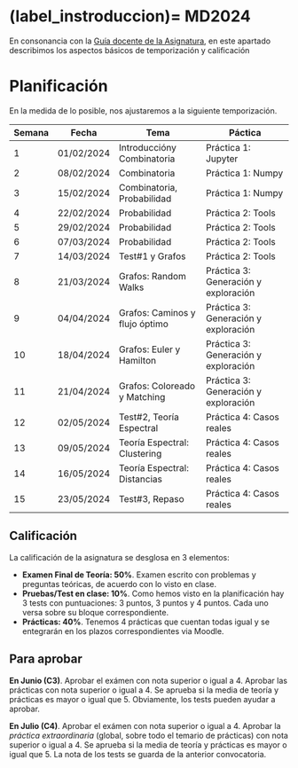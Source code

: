 (label_instroduccion)=
MD2024
============================

En consonancia con la [Guía docente de la Asignatura](https://cvnet.cpd.ua.es/Guia-Docente/GuiaDocente/Index?wcodest=C213&wcodasi=33658&wlengua=es&scaca=2023-24), en este apartado describimos los aspectos básicos de temporización y calificación

# Planificación 

En la medida de lo posible, nos ajustaremos a la siguiente temporización. 

| Semana | Fecha | Tema | Páctica |
|--------|-------|------|-----------|
| 1 | 01/02/2024 | Introduccióny Combinatoria | Práctica 1: Jupyter |
| 2 | 08/02/2024 | Combinatoria | Práctica 1: Numpy|
| 3 | 15/02/2024 | Combinatoria, Probabilidad | Práctica 1: Numpy |
| 4 | 22/02/2024 | Probabilidad | Práctica 2: Tools |
| 5 | 29/02/2024 | Probabilidad | Práctica 2: Tools | 
| 6 | 07/03/2024 | Probabilidad | Práctica 2: Tools |
| 7 | 14/03/2024 | Test\#1 y Grafos | Práctica 2: Tools |
| 8 | 21/03/2024 | Grafos: Random Walks | Práctica 3: Generación y exploración |
| 9 | 04/04/2024 | Grafos: Caminos y flujo óptimo | Práctica 3: Generación y exploración |
| 10| 18/04/2024| Grafos: Euler y Hamilton | Práctica 3: Generación y exploración |
| 11| 21/04/2024 | Grafos: Coloreado y Matching | Práctica 3: Generación y exploración  |
| 12 | 02/05/2024 | Test\#2, Teoría Espectral  | Práctica 4: Casos reales |
| 13 | 09/05/2024 | Teoría Espectral: Clustering | Práctica 4: Casos reales |
| 14 | 16/05/2024 | Teoría Espectral: Distancias | Práctica 4: Casos reales |
| 15 | 23/05/2024 | Test\#3, Repaso | Práctica 4: Casos reales |


## Calificación
La calificación de la asignatura se desglosa en 3 elementos: 
- **Examen Final de Teoría: $50\%$**. Examen escrito con problemas y preguntas teóricas, de acuerdo con lo visto en clase. 
- **Pruebas/Test en clase: $10\%$**. Como hemos visto en la planificación hay 3 tests con puntuaciones: 3 puntos, 3 puntos y 4 puntos. Cada uno versa sobre su bloque correspondiente. 
- **Prácticas: $40\%$**. Tenemos 4 prácticas que cuentan todas igual y se entegrarán en los plazos correspondientes via Moodle. 

## Para aprobar
**En Junio (C3)**. Aprobar el exámen con nota superior o igual a 4. Aprobar las prácticas con nota superior o igual a 4. Se aprueba si la media de teoría y prácticas es mayor o igual que 5. Obviamente, los tests pueden ayudar a aprobar. 

**En Julio (C4)**. Aprobar el exámen con nota superior o igual a 4. Aprobar la *práctica extraordinaria* (global, sobre todo el temario de prácticas) con nota superior o igual a 4. Se aprueba si la media de teoría y prácticas es mayor o igual que 5. La nota de los tests se guarda de la anterior convocatoria. 


